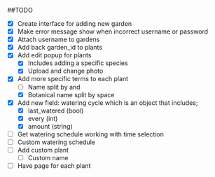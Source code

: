 ##TODO

- [x] Create interface for adding new garden
- [x] Make error message show when incorrect username or password
- [x] Attach username to gardens
- [x] Add back garden_id to plants
- [x] Add edit popup for plants
    - [x] Includes adding a specific species
    - [x] Upload and change photo
- [x] Add more specific terms to each plant
  - [ ] Name split by and
  - [x] Botanical name split by space
- [x] Add new field: watering cycle which is an object that includes;
  - [x] last_watered (bool)
  - [x] every (int)
  - [x] amount (string)
- [ ] Get watering schedule working with time selection
- [ ] Custom watering schedule
- [ ] Add custom plant
  - [ ] Custom name
- [ ] Have page for each plant
